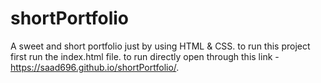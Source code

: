 # shortPortfolio
A sweet and short portfolio just by using HTML &amp; CSS.
to run this project first run the index.html file. 
to run directly open through this link - https://saad696.github.io/shortPortfolio/.
